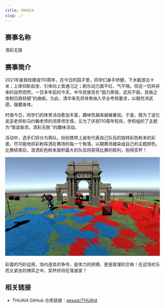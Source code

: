 ```yaml
---
title: THUAI4
slug: ./
---
```


## 赛事名称

清彩无限

## 赛事简介

2021年是我校建成110周年，在今日的园子里，同学们身手矫健，下水能游五十米；上岸仰卧起坐、引体向上皆通习之；刷乐动力面不红、气不喘。但这一切并非来的自然而然，一百多年前的今天，中华民族背负“国力荼弱，武风不振，民族之体制日趋轻细”的痼疾。为此，清华率先将体育纳入毕业考核要求，以期充沛武德，强健身体。

时值今日，同学们的体育活动愈加丰富，趣味性越来越被重视。于是，既为了追忆吴宓老师和马约翰老师的浓厚师生情，又为了庆祝110周年校庆，学校组织了主题为“情谊香浓，清彩无限 ”的趣味活动。

活动中，选手们将分为两队，纷纷携带上装有代表自己队伍的独特彩色粉末的彩蛋，尽可能地将彩粉挥洒在赛场的每一个角落，以期赛场被染成自己的主题颜色。比赛结束后，泼洒彩色粉末面积最大的队伍将获得比赛的胜利，抱得奖杯！

![interface](../assets/THUAI4/interface.png)

彩蛋的巧妙运用，场内道具的争夺，是体力的拼搏，更是智谋的交锋！在这场欢乐而又紧张的博弈之中，奖杯终将花落谁家？

## 相关链接

+ THUAI4 GitHub 仓库链接：[eesast/THUAI4](https://github.com/eesast/THUAI4)
